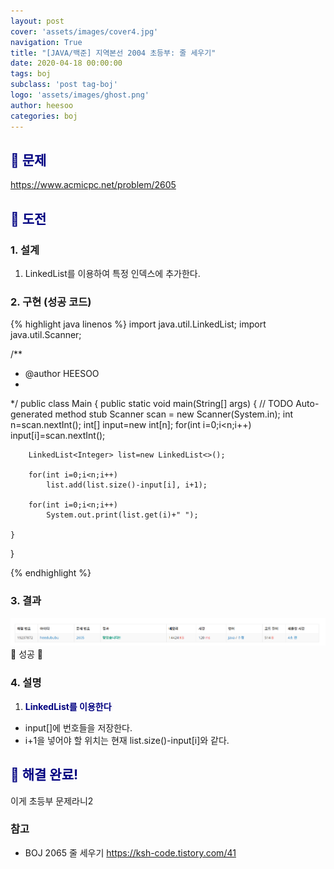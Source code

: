 ```yaml
---
layout: post
cover: 'assets/images/cover4.jpg'
navigation: True
title: "[JAVA/백준] 지역본선 2004 초등부: 줄 세우기"
date: 2020-04-18 00:00:00
tags: boj
subclass: 'post tag-boj'
logo: 'assets/images/ghost.png'
author: heesoo
categories: boj
---
```

## <span style="color:navy">👀 문제</span>
<https://www.acmicpc.net/problem/2605>

## <span style="color:navy">👊 도전</span>

### 1. 설계
1. LinkedList를 이용하여 특정 인덱스에 추가한다.

### 2. 구현 (성공 코드)
{% highlight java linenos %}
import java.util.LinkedList;
import java.util.Scanner;

/**
 * @author HEESOO
 *
 */
public class Main {
	public static void main(String[] args) {
		// TODO Auto-generated method stub
		Scanner scan = new Scanner(System.in);
		int n=scan.nextInt();
		int[] input=new int[n];
		for(int i=0;i<n;i++)
			input[i]=scan.nextInt();
		
		LinkedList<Integer> list=new LinkedList<>();
	
		for(int i=0;i<n;i++) 
			list.add(list.size()-input[i], i+1);
		
		for(int i=0;i<n;i++)
			System.out.print(list.get(i)+" ");
		
	}
}

 {% endhighlight %}

### 3. 결과
![실행결과](./assets/images/200418_3.PNG)
🤟 성공 🤟  

### 4. 설명
1. **<span style="color:navy">LinkedList를 이용한다</span>**
- input[]에 번호들을 저장한다.
- i+1을 넣어야 할 위치는 현재 list.size()-input[i]와 같다.

## <span style="color:navy">👏 해결 완료!</span>
이게 초등부 문제라니2

### 참고
- BOJ 2065 줄 세우기 <https://ksh-code.tistory.com/41>
